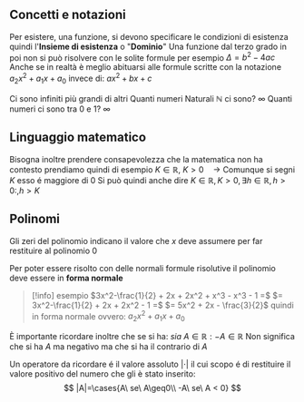 ## Concetti e notazioni
Per esistere, una funzione, si devono specificare le condizioni di esistenza quindi l'**Insieme di esistenza** o "**Dominio**" 
Una funzione dal terzo grado in poi non si può risolvere con le solite formule per esempio $\Delta= b^2 - 4ac$ 
Anche se in realtà è meglio abituarsi alle formule scritte con la notazione $a_2x^2 + a_1x + a_0$  invece di: $ax^2 + bx + c$

Ci sono infiniti più grandi di altri
Quanti numeri Naturali $ℕ$ ci sono? $\infty$
Quanti numeri ci sono tra $0$ e $1$? $\infty$
## Linguaggio matematico
Bisogna inoltre prendere consapevolezza che la matematica non ha contesto prendiamo quindi di esempio
$K \in ℝ,\ K > 0 \quad \rightarrow$ Comunque si segni $K$ esso é maggiore di 0
Si può quindi anche dire
$K\in ℝ, K>0, \exists h \in ℝ , h>0:, h > K$

## Polinomi
Gli zeri del polinomio indicano il valore che $x$ deve assumere per far restituire al polinomio $0$

Per poter essere risolto con delle normali formule risolutive il polinomio deve essere in **forma normale**
 > [!info] esempio
 > $3x^2-\frac{1}{2} + 2x + 2x^2 + x^3 - x^3 - 1 =$
 > $= 3x^2-\frac{1}{2} + 2x + 2x^2 - 1 =$
 > $= 5x^2 + 2x - \frac{3}{2}$ quindi in forma normale ovvero: $a_2x^2 + a_1x + a_0$
 
È importante ricordare inoltre che se si ha:
$sia\ A\in ℝ:-A\in ℝ$ 
Non significa che si ha $A$ ma negativo ma che si ha il contrario di $A$ 

Un operatore da ricordare é il valore assoluto $|\cdot|$ il cui scopo é di restituire il valore positivo del numero che gli è stato inserito:
$$
|A|=\cases{A\ se\ A\geq0\\ -A\ se\ A < 0}
$$
